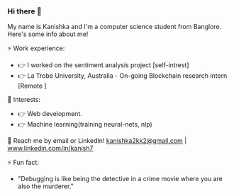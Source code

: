 ### Hi there 👋

My name is Kanishka and I'm a computer science student from Banglore. Here's some info about me!

⚡ Work experience:
- 👉 I worked on the sentiment analysis project [self-intrest]
- 👉 La Trobe University, Australia - On-going Blockchain research intern [Remote ]

🌱 Interests:
- 👉 Web development.
- 👉 Machine learning(training neural-nets, nlp)

💬 Reach me by email or LinkedIn!  kanishka2kk2@gmail.com | www.linkedin.com/in/kanish7
      
 ⚡ Fun fact:
 - "Debugging is like being the detective in a crime movie where you are also the murderer."

<!--
**kanish-dev/kanish-dev** is a ✨ _special_ ✨ repository because its `README.md` (this file) appears on your GitHub profile.

Here are some ideas to get you started:

- 🔭 I’m currently working on ...
- 🌱 I’m currently learning ...
- 👯 I’m looking to collaborate on ...
- 🤔 I’m looking for help with ...
- 💬 Ask me about ...
- 📫 How to reach me: ...
- 😄 Pronouns: ...
- ⚡ Fun fact: ...
-->
